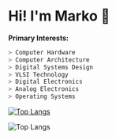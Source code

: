 # Hi! I'm Marko 👋
**Primary Interests:**
```verilog
> Computer Hardware
> Computer Architecture
> Digital Systems Design
> VLSI Technology
> Digital Electronics
> Analog Electronics
> Operating Systems
```

[![Top Langs](https://github-readme-stats.vercel.app/api/top-langs/?username=markociricilic&layout=donut&theme=gruvbox)](https://github.com/markociricilic/github-readme-stats)

![Top Langs](https://github-readme-stats.vercel.app/api/top-langs/?username=markociricilic&hide=stata,matlab,swig,makefile)
